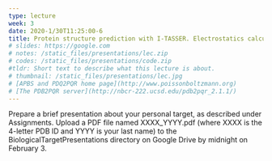 ```yaml
---
type: lecture
week: 3
date: 2020-1/30T11:25:00-6
title: Protein structure prediction with I-TASSER. Electrostatics calculations with APBS.
# slides: https://google.com
# notes: /static_files/presentations/lec.zip
# codes: /static_files/presentations/code.zip
#tldr: Short text to describe what this lecture is about.
# thumbnail: /static_files/presentations/lec.jpg
# [APBS and PDQ2PQR home page](http://www.poissonboltzmann.org)
# [The PDB2PQR server](http://nbcr-222.ucsd.edu/pdb2pqr_2.1.1/)
---
```

Prepare a brief presentation about your personal target, as described under Assignments. Upload a PDF file named XXXX_YYYY.pdf (where XXXX is the 4-letter PDB ID and YYYY is your last name) to the BiologicalTargetPresentations directory on Google Drive by midnight on February 3.
